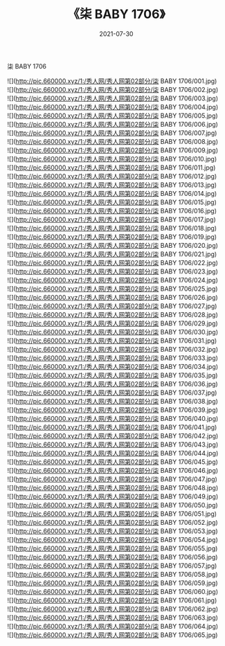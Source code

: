 ﻿---
layout: post
title:  《柒 BABY 1706》
date:   2021-07-30
img: http://pic.660000.xyz/1:/秀人网/秀人网第02部分/柒 BABY 1706/000.jpg
categories: [美女, 清纯, 唯美]
---

柒 BABY 1706

  ![](http://pic.660000.xyz/1:/秀人网/秀人网第02部分/柒 BABY 1706/001.jpg) <br> ![](http://pic.660000.xyz/1:/秀人网/秀人网第02部分/柒 BABY 1706/002.jpg) <br> ![](http://pic.660000.xyz/1:/秀人网/秀人网第02部分/柒 BABY 1706/003.jpg) <br> ![](http://pic.660000.xyz/1:/秀人网/秀人网第02部分/柒 BABY 1706/004.jpg) <br> ![](http://pic.660000.xyz/1:/秀人网/秀人网第02部分/柒 BABY 1706/005.jpg) <br> ![](http://pic.660000.xyz/1:/秀人网/秀人网第02部分/柒 BABY 1706/006.jpg) <br> ![](http://pic.660000.xyz/1:/秀人网/秀人网第02部分/柒 BABY 1706/007.jpg) <br> ![](http://pic.660000.xyz/1:/秀人网/秀人网第02部分/柒 BABY 1706/008.jpg) <br> ![](http://pic.660000.xyz/1:/秀人网/秀人网第02部分/柒 BABY 1706/009.jpg) <br> ![](http://pic.660000.xyz/1:/秀人网/秀人网第02部分/柒 BABY 1706/010.jpg) <br> ![](http://pic.660000.xyz/1:/秀人网/秀人网第02部分/柒 BABY 1706/011.jpg) <br> ![](http://pic.660000.xyz/1:/秀人网/秀人网第02部分/柒 BABY 1706/012.jpg) <br> ![](http://pic.660000.xyz/1:/秀人网/秀人网第02部分/柒 BABY 1706/013.jpg) <br> ![](http://pic.660000.xyz/1:/秀人网/秀人网第02部分/柒 BABY 1706/014.jpg) <br> ![](http://pic.660000.xyz/1:/秀人网/秀人网第02部分/柒 BABY 1706/015.jpg) <br> ![](http://pic.660000.xyz/1:/秀人网/秀人网第02部分/柒 BABY 1706/016.jpg) <br> ![](http://pic.660000.xyz/1:/秀人网/秀人网第02部分/柒 BABY 1706/017.jpg) <br> ![](http://pic.660000.xyz/1:/秀人网/秀人网第02部分/柒 BABY 1706/018.jpg) <br> ![](http://pic.660000.xyz/1:/秀人网/秀人网第02部分/柒 BABY 1706/019.jpg) <br> ![](http://pic.660000.xyz/1:/秀人网/秀人网第02部分/柒 BABY 1706/020.jpg) <br> ![](http://pic.660000.xyz/1:/秀人网/秀人网第02部分/柒 BABY 1706/021.jpg) <br> ![](http://pic.660000.xyz/1:/秀人网/秀人网第02部分/柒 BABY 1706/022.jpg) <br> ![](http://pic.660000.xyz/1:/秀人网/秀人网第02部分/柒 BABY 1706/023.jpg) <br> ![](http://pic.660000.xyz/1:/秀人网/秀人网第02部分/柒 BABY 1706/024.jpg) <br> ![](http://pic.660000.xyz/1:/秀人网/秀人网第02部分/柒 BABY 1706/025.jpg) <br> ![](http://pic.660000.xyz/1:/秀人网/秀人网第02部分/柒 BABY 1706/026.jpg) <br> ![](http://pic.660000.xyz/1:/秀人网/秀人网第02部分/柒 BABY 1706/027.jpg) <br> ![](http://pic.660000.xyz/1:/秀人网/秀人网第02部分/柒 BABY 1706/028.jpg) <br> ![](http://pic.660000.xyz/1:/秀人网/秀人网第02部分/柒 BABY 1706/029.jpg) <br> ![](http://pic.660000.xyz/1:/秀人网/秀人网第02部分/柒 BABY 1706/030.jpg) <br> ![](http://pic.660000.xyz/1:/秀人网/秀人网第02部分/柒 BABY 1706/031.jpg) <br> ![](http://pic.660000.xyz/1:/秀人网/秀人网第02部分/柒 BABY 1706/032.jpg) <br> ![](http://pic.660000.xyz/1:/秀人网/秀人网第02部分/柒 BABY 1706/033.jpg) <br> ![](http://pic.660000.xyz/1:/秀人网/秀人网第02部分/柒 BABY 1706/034.jpg) <br> ![](http://pic.660000.xyz/1:/秀人网/秀人网第02部分/柒 BABY 1706/035.jpg) <br> ![](http://pic.660000.xyz/1:/秀人网/秀人网第02部分/柒 BABY 1706/036.jpg) <br> ![](http://pic.660000.xyz/1:/秀人网/秀人网第02部分/柒 BABY 1706/037.jpg) <br> ![](http://pic.660000.xyz/1:/秀人网/秀人网第02部分/柒 BABY 1706/038.jpg) <br> ![](http://pic.660000.xyz/1:/秀人网/秀人网第02部分/柒 BABY 1706/039.jpg) <br> ![](http://pic.660000.xyz/1:/秀人网/秀人网第02部分/柒 BABY 1706/040.jpg) <br> ![](http://pic.660000.xyz/1:/秀人网/秀人网第02部分/柒 BABY 1706/041.jpg) <br> ![](http://pic.660000.xyz/1:/秀人网/秀人网第02部分/柒 BABY 1706/042.jpg) <br> ![](http://pic.660000.xyz/1:/秀人网/秀人网第02部分/柒 BABY 1706/043.jpg) <br> ![](http://pic.660000.xyz/1:/秀人网/秀人网第02部分/柒 BABY 1706/044.jpg) <br> ![](http://pic.660000.xyz/1:/秀人网/秀人网第02部分/柒 BABY 1706/045.jpg) <br> ![](http://pic.660000.xyz/1:/秀人网/秀人网第02部分/柒 BABY 1706/046.jpg) <br> ![](http://pic.660000.xyz/1:/秀人网/秀人网第02部分/柒 BABY 1706/047.jpg) <br> ![](http://pic.660000.xyz/1:/秀人网/秀人网第02部分/柒 BABY 1706/048.jpg) <br> ![](http://pic.660000.xyz/1:/秀人网/秀人网第02部分/柒 BABY 1706/049.jpg) <br> ![](http://pic.660000.xyz/1:/秀人网/秀人网第02部分/柒 BABY 1706/050.jpg) <br> ![](http://pic.660000.xyz/1:/秀人网/秀人网第02部分/柒 BABY 1706/051.jpg) <br> ![](http://pic.660000.xyz/1:/秀人网/秀人网第02部分/柒 BABY 1706/052.jpg) <br> ![](http://pic.660000.xyz/1:/秀人网/秀人网第02部分/柒 BABY 1706/053.jpg) <br> ![](http://pic.660000.xyz/1:/秀人网/秀人网第02部分/柒 BABY 1706/054.jpg) <br> ![](http://pic.660000.xyz/1:/秀人网/秀人网第02部分/柒 BABY 1706/055.jpg) <br> ![](http://pic.660000.xyz/1:/秀人网/秀人网第02部分/柒 BABY 1706/056.jpg) <br> ![](http://pic.660000.xyz/1:/秀人网/秀人网第02部分/柒 BABY 1706/057.jpg) <br> ![](http://pic.660000.xyz/1:/秀人网/秀人网第02部分/柒 BABY 1706/058.jpg) <br> ![](http://pic.660000.xyz/1:/秀人网/秀人网第02部分/柒 BABY 1706/059.jpg) <br> ![](http://pic.660000.xyz/1:/秀人网/秀人网第02部分/柒 BABY 1706/060.jpg) <br> ![](http://pic.660000.xyz/1:/秀人网/秀人网第02部分/柒 BABY 1706/061.jpg) <br> ![](http://pic.660000.xyz/1:/秀人网/秀人网第02部分/柒 BABY 1706/062.jpg) <br> ![](http://pic.660000.xyz/1:/秀人网/秀人网第02部分/柒 BABY 1706/063.jpg) <br> ![](http://pic.660000.xyz/1:/秀人网/秀人网第02部分/柒 BABY 1706/064.jpg) <br> ![](http://pic.660000.xyz/1:/秀人网/秀人网第02部分/柒 BABY 1706/065.jpg) <br>
